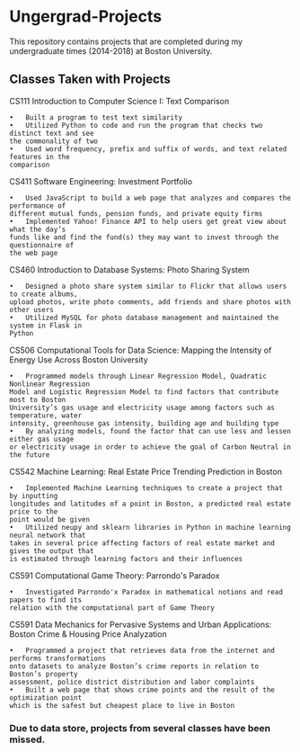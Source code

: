 # Ungergrad-Projects
This repository contains projects that are completed during my undergraduate times (2014-2018) at Boston University.

## Classes Taken with Projects
CS111 Introduction to Computer Science I: Text Comparison
```
•	Built a program to test text similarity
•	Utilized Python to code and run the program that checks two distinct text and see 
the commonality of two
•	Used word frequency, prefix and suffix of words, and text related features in the 
comparison
```


CS411 Software Engineering: Investment Portfolio
```
•	Used JavaScript to build a web page that analyzes and compares the performance of 
different mutual funds, pension funds, and private equity firms
•	Implemented Yahoo! Finance API to help users get great view about what the day’s 
funds like and find the fund(s) they may want to invest through the questionnaire of 
the web page
```


CS460 Introduction to Database Systems: Photo Sharing System
```
•	Designed a photo share system similar to Flickr that allows users to create albums, 
upload photos, write photo comments, add friends and share photos with other users
•	Utilized MySQL for photo database management and maintained the system in Flask in 
Python
```


CS506 Computational Tools for Data Science: Mapping the Intensity of Energy Use Across Boston University
```
•	Programmed models through Linear Regression Model, Quadratic Nonlinear Regression 
Model and Logistic Regression Model to find factors that contribute most to Boston 
University’s gas usage and electricity usage among factors such as temperature, water 
intensity, greenhouse gas intensity, building age and building type
•	By analyzing models, found the factor that can use less and lessen either gas usage 
or electricity usage in order to achieve the goal of Carbon Neutral in the future
```


CS542 Machine Learning: Real Estate Price Trending Prediction in Boston
```
•	Implemented Machine Learning techniques to create a project that by inputting 
longitudes and latitudes of a point in Boston, a predicted real estate price to the 
point would be given
•	Utilized neupy and sklearn libraries in Python in machine learning neural network that
takes in several price affecting factors of real estate market and gives the output that
is estimated through learning factors and their influences
```


CS591 Computational Game Theory: Parrondo's Paradox
```
•	Investigated Parrondo'x Paradox in mathematical notions and read papers to find its 
relation with the computational part of Game Theory
```


CS591 Data Mechanics for Pervasive Systems and Urban Applications: Boston Crime & Housing Price Analyzation
```
•	Programmed a project that retrieves data from the internet and performs transformations
onto datasets to analyze Boston’s crime reports in relation to Boston’s property 
assessment, police district distribution and labor complaints
•	Built a web page that shows crime points and the result of the optimization point 
which is the safest but cheapest place to live in Boston
```


### Due to data store, projects from several classes have been missed.
